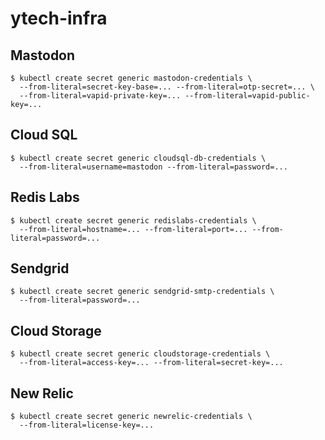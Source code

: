 # ytech-infra

## Mastodon

```console
$ kubectl create secret generic mastodon-credentials \
  --from-literal=secret-key-base=... --from-literal=otp-secret=... \
  --from-literal=vapid-private-key=... --from-literal=vapid-public-key=...
```

## Cloud SQL

```consol
$ kubectl create secret generic cloudsql-db-credentials \
  --from-literal=username=mastodon --from-literal=password=...
```

## Redis Labs

```console
$ kubectl create secret generic redislabs-credentials \
  --from-literal=hostname=... --from-literal=port=... --from-literal=password=...
```

## Sendgrid

```console
$ kubectl create secret generic sendgrid-smtp-credentials \
  --from-literal=password=...
```

## Cloud Storage

```console
$ kubectl create secret generic cloudstorage-credentials \
  --from-literal=access-key=... --from-literal=secret-key=...
```

## New Relic

```console
$ kubectl create secret generic newrelic-credentials \
  --from-literal=license-key=...
```
